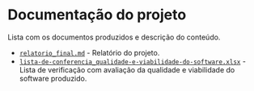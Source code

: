 # Documentação do projeto

Lista com os documentos produzidos e descrição do conteúdo.

* [`relatorio_final.md`](/docs/relatorio_final.md) - Relatório do projeto.
* [`lista-de-conferencia_qualidade-e-viabilidade-do-software.xlsx`](/docs/lista-de-conferencia_qualidade-e-viabilidade-do-software.xlsx) - Lista de verificação com avaliação da qualidade e viabilidade do software produzido.